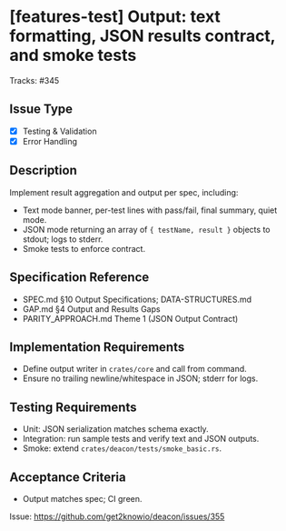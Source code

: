 # [features-test] Output: text formatting, JSON results contract, and smoke tests

<!-- Labels: subcommand:features-test, type:enhancement, priority:medium, testing -->
Tracks: #345

## Issue Type
- [x] Testing & Validation
- [x] Error Handling

## Description
Implement result aggregation and output per spec, including:
- Text mode banner, per-test lines with pass/fail, final summary, quiet mode.
- JSON mode returning an array of `{ testName, result }` objects to stdout; logs to stderr.
- Smoke tests to enforce contract.

## Specification Reference
- SPEC.md §10 Output Specifications; DATA-STRUCTURES.md
- GAP.md §4 Output and Results Gaps
- PARITY_APPROACH.md Theme 1 (JSON Output Contract)

## Implementation Requirements
- Define output writer in `crates/core` and call from command.
- Ensure no trailing newline/whitespace in JSON; stderr for logs.

## Testing Requirements
- Unit: JSON serialization matches schema exactly.
- Integration: run sample tests and verify text and JSON outputs.
- Smoke: extend `crates/deacon/tests/smoke_basic.rs`.

## Acceptance Criteria
- Output matches spec; CI green.

Issue: https://github.com/get2knowio/deacon/issues/355
